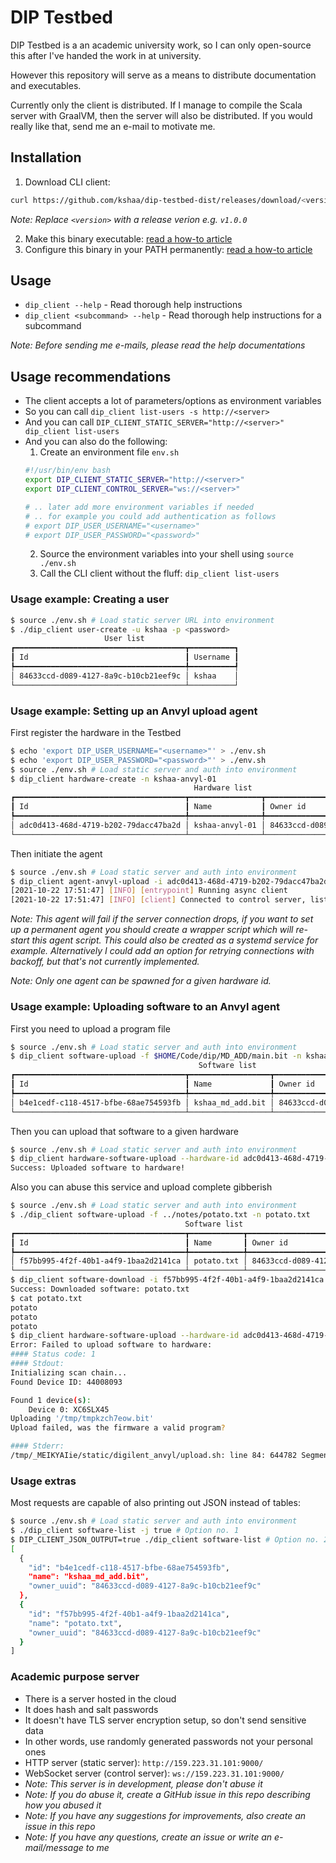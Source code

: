 # DIP Testbed
DIP Testbed is a an academic university work, so I can only open-source 
this after I've handed the work in at university.  
  
However this repository will serve as a means to distribute documentation
and executables.  
  
Currently only the client is distributed. If I manage to compile the 
Scala server with GraalVM, then the server will also be distributed. 
If you would really like that, send me an e-mail to motivate me.  
  
## Installation
1) Download CLI client:  
```bash
curl https://github.com/kshaa/dip-testbed-dist/releases/download/<version>/dip_client -L -o dip_client
```
_Note: Replace `<version>` with a release verion e.g. `v1.0.0`_  
  
2) Make this binary executable: [read a how-to article](https://lmgtfy.app/?q=linux+make+binary+executable)  
3) Configure this binary in your PATH permanently: [read a how-to article](https://lmgtfy.app/?q=ubuntu+add+binary+to+path+permanently)  
  
## Usage
- `dip_client --help` - Read thorough help instructions  
- `dip_client <subcommand> --help` - Read thorough help instructions for a subcommand  

_Note: Before sending me e-mails, please read the help documentations_  

## Usage recommendations
- The client accepts a lot of parameters/options as environment variables
- So you can call `dip_client list-users -s http://<server>`
- And you can call `DIP_CLIENT_STATIC_SERVER="http://<server>" dip_client list-users`
- And you can also do the following:
    1) Create an environment file `env.sh`
    ```bash
    #!/usr/bin/env bash
    export DIP_CLIENT_STATIC_SERVER="http://<server>"
    export DIP_CLIENT_CONTROL_SERVER="ws://<server>"

    # .. later add more environment variables if needed
    # .. for example you could add authentication as follows
    # export DIP_USER_USERNAME="<username>" 
    # export DIP_USER_PASSWORD="<password>" 
    ```
    2) Source the environment variables into your shell using `source ./env.sh`  
    3) Call the CLI client without the fluff: `dip_client list-users`  

### Usage example: Creating a user
```bash
$ source ./env.sh # Load static server URL into environment
$ ./dip_client user-create -u kshaa -p <password>
                     User list                     
┏━━━━━━━━━━━━━━━━━━━━━━━━━━━━━━━━━━━━━━┳━━━━━━━━━━┓
┃ Id                                   ┃ Username ┃
┡━━━━━━━━━━━━━━━━━━━━━━━━━━━━━━━━━━━━━━╇━━━━━━━━━━┩
│ 84633ccd-d089-4127-8a9c-b10cb21eef9c │ kshaa    │
└──────────────────────────────────────┴──────────┘
```

### Usage example: Setting up an Anvyl upload agent
First register the hardware in the Testbed  
```bash
$ echo 'export DIP_USER_USERNAME="<username>"' > ./env.sh
$ echo 'export DIP_USER_PASSWORD="<password>"' > ./env.sh
$ source ./env.sh # Load static server and auth into environment
$ dip_client hardware-create -n kshaa-anvyl-01
                                         Hardware list                                          
┏━━━━━━━━━━━━━━━━━━━━━━━━━━━━━━━━━━━━━━┳━━━━━━━━━━━━━━━━┳━━━━━━━━━━━━━━━━━━━━━━━━━━━━━━━━━━━━━━┓
┃ Id                                   ┃ Name           ┃ Owner id                             ┃
┡━━━━━━━━━━━━━━━━━━━━━━━━━━━━━━━━━━━━━━╇━━━━━━━━━━━━━━━━╇━━━━━━━━━━━━━━━━━━━━━━━━━━━━━━━━━━━━━━┩
│ adc0d413-468d-4719-b202-79dacc47ba2d │ kshaa-anvyl-01 │ 84633ccd-d089-4127-8a9c-b10cb21eef9c │
└──────────────────────────────────────┴────────────────┴──────────────────────────────────────┘
```

Then initiate the agent
```bash
$ source ./env.sh # Load static server and auth into environment
$ dip_client agent-anvyl-upload -i adc0d413-468d-4719-b202-79dacc47ba2d -d Anvyl -s 0
[2021-10-22 17:51:47] [INFO] [entrypoint] Running async client
[2021-10-22 17:51:47] [INFO] [client] Connected to control server, listening for commands, running start hook
```

_Note: This agent will fail if the server connection drops, if you want to set up a permanent agent
you should create a wrapper script which will re-start this agent script. This could also be created as
a systemd service for example. Alternatively I could add an option for retrying connections with backoff,
but that's not currently implemented._  
  
_Note: Only one agent can be spawned for a given hardware id._  
  
### Usage example: Uploading software to an Anvyl agent
First you need to upload a program file  
```bash
$ source ./env.sh # Load static server and auth into environment
$ dip_client software-upload -f $HOME/Code/dip/MD_ADD/main.bit -n kshaa_md_add.bit
                                          Software list                                           
┏━━━━━━━━━━━━━━━━━━━━━━━━━━━━━━━━━━━━━━┳━━━━━━━━━━━━━━━━━━┳━━━━━━━━━━━━━━━━━━━━━━━━━━━━━━━━━━━━━━┓
┃ Id                                   ┃ Name             ┃ Owner id                             ┃
┡━━━━━━━━━━━━━━━━━━━━━━━━━━━━━━━━━━━━━━╇━━━━━━━━━━━━━━━━━━╇━━━━━━━━━━━━━━━━━━━━━━━━━━━━━━━━━━━━━━┩
│ b4e1cedf-c118-4517-bfbe-68ae754593fb │ kshaa_md_add.bit │ 84633ccd-d089-4127-8a9c-b10cb21eef9c │
└──────────────────────────────────────┴──────────────────┴──────────────────────────────────────┘
```

Then you can upload that software to a given hardware  
```bash
$ source ./env.sh # Load static server and auth into environment
$ dip_client hardware-software-upload --hardware-id adc0d413-468d-4719-b202-79dacc47ba2d --software-id b4e1cedf-c118-4517-bfbe-68ae754593fb
Success: Uploaded software to hardware!
```

Also you can abuse this service and upload complete gibberish  
```bash
$ source ./env.sh # Load static server and auth into environment
$ ./dip_client software-upload -f ../notes/potato.txt -n potato.txt
                                       Software list                                        
┏━━━━━━━━━━━━━━━━━━━━━━━━━━━━━━━━━━━━━━┳━━━━━━━━━━━━┳━━━━━━━━━━━━━━━━━━━━━━━━━━━━━━━━━━━━━━┓
┃ Id                                   ┃ Name       ┃ Owner id                             ┃
┡━━━━━━━━━━━━━━━━━━━━━━━━━━━━━━━━━━━━━━╇━━━━━━━━━━━━╇━━━━━━━━━━━━━━━━━━━━━━━━━━━━━━━━━━━━━━┩
│ f57bb995-4f2f-40b1-a4f9-1baa2d2141ca │ potato.txt │ 84633ccd-d089-4127-8a9c-b10cb21eef9c │
└──────────────────────────────────────┴────────────┴──────────────────────────────────────┘
$ dip_client software-download -i f57bb995-4f2f-40b1-a4f9-1baa2d2141ca -f potato.txt
Success: Downloaded software: potato.txt
$ cat potato.txt 
potato
potato
potato
$ dip_client hardware-software-upload --hardware-id adc0d413-468d-4719-b202-79dacc47ba2d --software-id f57bb995-4f2f-40b1-a4f9-1baa2d2141ca
Error: Failed to upload software to hardware:
#### Status code: 1
#### Stdout:
Initializing scan chain...
Found Device ID: 44008093

Found 1 device(s):
    Device 0: XC6SLX45
Uploading '/tmp/tmpkzch7eow.bit'
Upload failed, was the firmware a valid program?

#### Stderr:
/tmp/_MEIKYAIie/static/digilent_anvyl/upload.sh: line 84: 644782 Segmentation fault      (core dumped) djtgcfg prog -d "${device}" -i ${scanchainindex} -f "${firmwarehextmp}"
```

### Usage extras
Most requests are capable of also printing out JSON instead of tables:
```bash
$ source ./env.sh # Load static server and auth into environment
$ ./dip_client software-list -j true # Option no. 1
$ DIP_CLIENT_JSON_OUTPUT=true ./dip_client software-list # Option no. 2
[
  {
    "id": "b4e1cedf-c118-4517-bfbe-68ae754593fb",
    "name": "kshaa_md_add.bit",
    "owner_uuid": "84633ccd-d089-4127-8a9c-b10cb21eef9c"
  },
  {
    "id": "f57bb995-4f2f-40b1-a4f9-1baa2d2141ca",
    "name": "potato.txt",
    "owner_uuid": "84633ccd-d089-4127-8a9c-b10cb21eef9c"
  }
]

```

### Academic purpose server
- There is a server hosted in the cloud  
- It does hash and salt passwords  
- It doesn't have TLS server encryption setup, so don't send sensitive data  
- In other words, use randomly generated passwords not your personal ones  
- HTTP server (static server): `http://159.223.31.101:9000/`  
- WebSocket server (control server): `ws://159.223.31.101:9000/`  
- _Note: This server is in development, please don't abuse it_  
- _Note: If you do abuse it, create a GitHub issue in this repo describing how you abused it_  
- _Note: If you have any suggestions for improvements, also create an issue in this repo_  
- _Note: If you have any questions, create an issue or write an e-mail/message to me_  
  